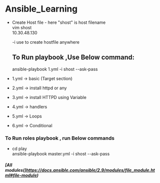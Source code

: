 # Ansible_Learning

- Create Host file - here "shost" is host filename <br />
    vim shost   <br />
    10.30.48.130 <br />
  
  -i use to create hostfile anywhere
  ## To Run  playbook ,Use Below command:
  ansible-playbook  1.yml  -i shost --ask-pass
  
  
- 1.yml -> basic (Target section)
- 2.yml -> install httpd or any 
- 3.yml -> install HTTPD using Variable
- 4.yml -> handlers 
- 5.yml -> Loops
- 6.yml -> Conditional 

### To Run roles playbook , run Below commands
- cd play <br />
ansible-playbook master.yml -i shost --ask-pass



##### [All modules(]https://docs.ansible.com/ansible/2.9/modules/file_module.html#file-module)

